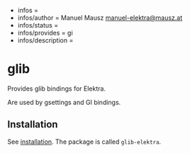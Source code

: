 - infos =
- infos/author = Manuel Mausz <manuel-elektra@mausz.at>
- infos/status =
- infos/provides = gi
- infos/description =

# glib

Provides glib bindings for Elektra.

Are used by gsettings and GI bindings.

## Installation

See [installation](/doc/INSTALL.md).
The package is called `glib-elektra`.
